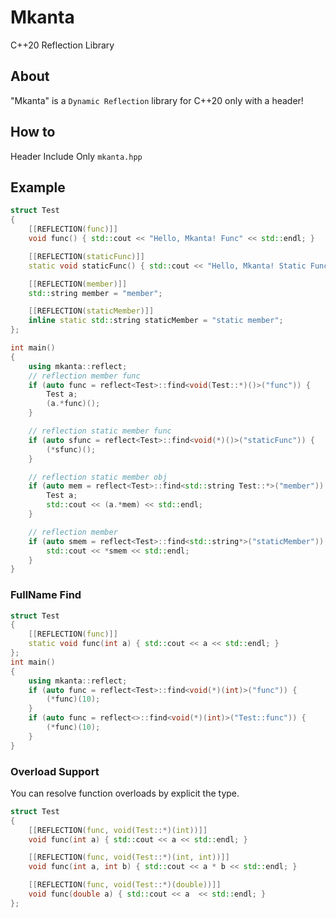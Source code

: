 # Mkanta
C++20 Reflection Library

## About

"Mkanta" is a `Dynamic Reflection` library for C++20 only with a header!

## How to

Header Include Only `mkanta.hpp`

## Example

```cpp
struct Test
{
    [[REFLECTION(func)]]
    void func() { std::cout << "Hello, Mkanta! Func" << std::endl; }

    [[REFLECTION(staticFunc)]]
    static void staticFunc() { std::cout << "Hello, Mkanta! Static Func" << std::endl; }

    [[REFLECTION(member)]]
    std::string member = "member";

    [[REFLECTION(staticMember)]]
    inline static std::string staticMember = "static member";
};

int main()
{
    using mkanta::reflect;
    // reflection member func
    if (auto func = reflect<Test>::find<void(Test::*)()>("func")) {
        Test a;
        (a.*func)();
    }

    // reflection static member func
    if (auto sfunc = reflect<Test>::find<void(*)()>("staticFunc")) {
        (*sfunc)();
    }

    // reflection static member obj
    if (auto mem = reflect<Test>::find<std::string Test::*>("member")) {
        Test a;
        std::cout << (a.*mem) << std::endl;
    }

    // reflection member
    if (auto smem = reflect<Test>::find<std::string*>("staticMember")) {
        std::cout << *smem << std::endl;
    }
}
```

### FullName Find

```cpp
struct Test
{
    [[REFLECTION(func)]]
    static void func(int a) { std::cout << a << std::endl; }
};
int main()
{
    using mkanta::reflect;
    if (auto func = reflect<Test>::find<void(*)(int)>("func")) {
        (*func)(10);
    }
    if (auto func = reflect<>::find<void(*)(int)>("Test::func")) {
        (*func)(10);
    }
}
```

### Overload Support

You can resolve function overloads by explicit the type.

```cpp
struct Test
{
    [[REFLECTION(func, void(Test::*)(int))]]
    void func(int a) { std::cout << a << std::endl; }

    [[REFLECTION(func, void(Test::*)(int, int))]]
    void func(int a, int b) { std::cout << a * b << std::endl; }

    [[REFLECTION(func, void(Test::*)(double))]]
    void func(double a) { std::cout << a  << std::endl; }
};
```
